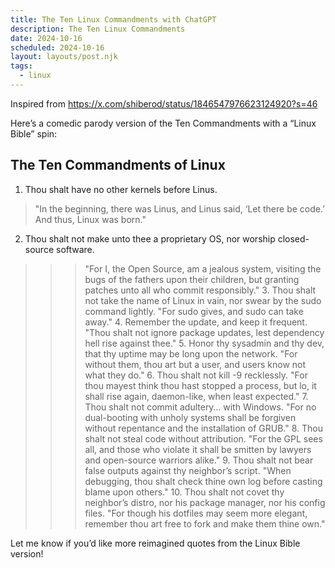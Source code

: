 ```yaml
---
title: The Ten Linux Commandments with ChatGPT 
description: The Ten Linux Commandments 
date: 2024-10-16
scheduled: 2024-10-16
layout: layouts/post.njk
tags:
  - linux
--- 
```


Inspired from https://x.com/shiberod/status/1846547976623124920?s=46


Here’s a comedic parody version of the Ten Commandments with a “Linux Bible” spin:

## The Ten Commandments of Linux

1.	Thou shalt have no other kernels before Linus.
>"In the beginning, there was Linus, and Linus said, ‘Let there be code.’ And thus, Linux was born."
	
2.	Thou shalt not make unto thee a proprietary OS, nor worship closed-source software.

>>> "For I, the Open Source, am a jealous system, visiting the bugs of the fathers upon their children, but granting patches unto all who commit responsibly."
	3.	Thou shalt not take the name of Linux in vain, nor swear by the sudo command lightly.
"For sudo gives, and sudo can take away."
	4.	Remember the update, and keep it frequent.
"Thou shalt not ignore package updates, lest dependency hell rise against thee."
	5.	Honor thy sysadmin and thy dev, that thy uptime may be long upon the network.
"For without them, thou art but a user, and users know not what they do."
	6.	Thou shalt not kill -9 recklessly.
"For thou mayest think thou hast stopped a process, but lo, it shall rise again, daemon-like, when least expected."
	7.	Thou shalt not commit adultery… with Windows.
"For no dual-booting with unholy systems shall be forgiven without repentance and the installation of GRUB."
	8.	Thou shalt not steal code without attribution.
"For the GPL sees all, and those who violate it shall be smitten by lawyers and open-source warriors alike."
	9.	Thou shalt not bear false outputs against thy neighbor’s script.
"When debugging, thou shalt check thine own log before casting blame upon others."
	10.	Thou shalt not covet thy neighbor’s distro, nor his package manager, nor his config files.
"For though his dotfiles may seem more elegant, remember thou art free to fork and make them thine own."

Let me know if you’d like more reimagined quotes from the Linux Bible version!	